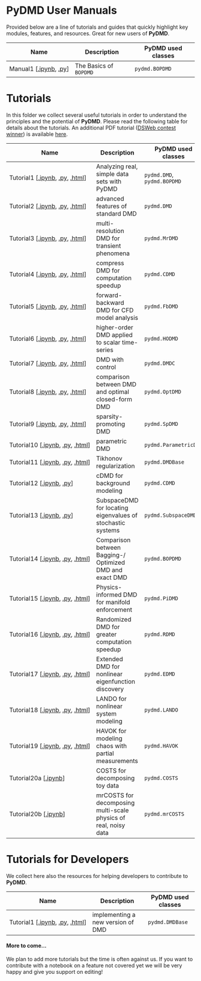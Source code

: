 # PyDMD User Manuals

Provided below are a line of tutorials and guides that quickly highlight key modules, features, and resources. Great for new users of **PyDMD**.


| Name  | Description   | PyDMD used classes |
|-------|---------------|--------------------|
| Manual1&#160;[[.ipynb](user-manual1/user-manual-bopdmd.ipynb),&#160;[.py](user-manual1/user-manual-bopdmd.py)]| The Basics of `BOPDMD` | `pydmd.BOPDMD` |



# Tutorials

In this folder we collect several useful tutorials in order to understand the principles and the potential of **PyDMD**. Please read the following table for details about the tutorials.
An additional PDF tutorial ([DSWeb contest winner](https://dsweb.siam.org/The-Magazine/All-Issues/dsweb-2019-contest-tutorials-on-dynamical-systems-software)) is available [here](tutorial_dsweb.pdf).

| Name                                                                                                                                                                                      | Description                                                        | PyDMD used classes    |
|-------------------------------------------------------------------------------------------------------------------------------------------------------------------------------------------|--------------------------------------------------------------------|-----------------------|
| Tutorial1&#160;[[.ipynb](tutorial1/tutorial-1-dmd.ipynb),&#160;[.py](tutorial1/tutorial-1-dmd.py),&#160;[.html](http://pydmd.github.io/PyDMD/tutorial1dmd.html)]                        | Analyzing real, simple data sets with PyDMD                                        | `pydmd.DMD`, `pydmd.BOPDMD`           |
| Tutorial2&#160;[[.ipynb](tutorial2/tutorial-2-adv-dmd.ipynb),&#160;[.py](tutorial2/tutorial-2-adv-dmd.py),&#160;[.html](http://pydmd.github.io/PyDMD/tutorial2advdmd.html)]             | advanced features of standard DMD                                  | `pydmd.DMD`           |
| Tutorial3&#160;[[.ipynb](tutorial3/tutorial-3-mrdmd.ipynb),&#160;[.py](tutorial3/tutorial-3-mrdmd.py),&#160;[.html](http://pydmd.github.io/PyDMD/tutorial3mrdmd.html)]                  | multi-resolution DMD for transient phenomena                       | `pydmd.MrDMD`         |
| Tutorial4&#160;[[.ipynb](tutorial4/tutorial-4-cdmd.ipynb),&#160;[.py](tutorial4/tutorial-4-cdmd.py),&#160;[.html](http://pydmd.github.io/PyDMD/tutorial4cdmd.html)]                     | compress DMD for computation speedup                               | `pydmd.CDMD`          |
| Tutorial5&#160;[[.ipynb](tutorial5/tutorial-5-fbdmd.ipynb),&#160;[.py](tutorial5/tutorial-5-fbdmd.py),&#160;[.html](http://pydmd.github.io/PyDMD/tutorial5fbdmd.html)]                  | forward-backward DMD for CFD model analysis                        | `pydmd.FbDMD`         |
| Tutorial6&#160;[[.ipynb](tutorial6/tutorial-6-hodmd.ipynb),&#160;[.py](tutorial6/tutorial-6-hodmd.py),&#160;[.html](http://pydmd.github.io/PyDMD/tutorial6hodmd.html)]                  | higher-order DMD applied to scalar time-series                     | `pydmd.HODMD`         |
| Tutorial7&#160;[[.ipynb](tutorial7/tutorial-7-dmdc.ipynb),&#160;[.py](tutorial7/tutorial-7-dmdc.py),&#160;[.html](http://pydmd.github.io/PyDMD/tutorial7dmdc.html)]                     | DMD with control                                                   | `pydmd.DMDC`          |
| Tutorial8&#160;[[.ipynb](tutorial8/tutorial-8-comparisons.ipynb),&#160;[.py](tutorial8/tutorial-8-comparisons.py),&#160;[.html](http://pydmd.github.io/PyDMD/tutorial8comparison.html)] | comparison between DMD and optimal closed-form DMD                 | `pydmd.OptDMD`        |
| Tutorial9&#160;[[.ipynb](tutorial9/tutorial-9-spdmd.ipynb),&#160;[.py](tutorial9/tutorial-9-spdmd.py),&#160;[.html](http://pydmd.github.io/PyDMD/tutorial9spdmd.html)]                  | sparsity-promoting DMD                                             | `pydmd.SpDMD`         |
| Tutorial10&#160;[[.ipynb](tutorial10/tutorial-10-paramdmd.ipynb),&#160;[.py](tutorial10/tutorial-10-paramdmd.py),&#160;[.html](http://pydmd.github.io/PyDMD/tutorial10paramdmd.html)]   | parametric DMD                                                     | `pydmd.ParametricDMD` |
| Tutorial11&#160;[[.ipynb](tutorial11/tutorial-11-regularization.ipynb),&#160;[.py](tutorial11/tutorial-11-regularization.py),&#160;[.html](http://pydmd.github.io/PyDMD/tutorial11regularization.html)]   | Tikhonov regularization                                      | `pydmd.DMDBase` |
| Tutorial12&#160;[[.ipynb](tutorial12/tutorial-12-cdmd.ipynb),&#160;[.py](tutorial12/tutorial-12-cdmd.py)]                                                                                 | cDMD for background modeling                                       | `pydmd.CDMD`          |
| Tutorial13&#160;[[.ipynb](tutorial13/tutorial-13-subspacedmd.ipynb),&#160;[.py](tutorial13/tutorial-13-subspacedmd.py)]                                                                   | SubspaceDMD for locating eigenvalues of stochastic systems         | `pydmd.SubspaceDMD`   |
| Tutorial14&#160;[[.ipynb](tutorial14/tutorial-14-bop-dmd.ipynb),&#160;[.py](tutorial14/tutorial-14-bop-dmd.py),&#160;[.html](http://pydmd.github.io/PyDMD/tutorial14-bop-dmd.html)]     | Comparison between Bagging-/ Optimized DMD and exact DMD | `pydmd.BOPDMD`        |
| Tutorial15&#160;[[.ipynb](tutorial15/tutorial-15-pidmd.ipynb),&#160;[.py](tutorial15/tutorial-15-pidmd.py),&#160;[.html](http://pydmd.github.io/PyDMD/tutorial15-pidmd.html)]     | Physics-informed DMD for manifold enforcement | `pydmd.PiDMD`        |
| Tutorial16&#160;[[.ipynb](tutorial16/tutorial-16-rdmd.ipynb),&#160;[.py](tutorial16/tutorial-16-rdmd.py),&#160;[.html](http://pydmd.github.io/PyDMD/tutorial16-rdmd.html)]     | Randomized DMD for greater computation speedup | `pydmd.RDMD`        |
| Tutorial17&#160;[[.ipynb](tutorial17/tutorial-17-edmd.ipynb),&#160;[.py](tutorial17/tutorial-17-edmd.py),&#160;[.html](http://pydmd.github.io/PyDMD/tutorial17-edmd.html)]     | Extended DMD for nonlinear eigenfunction discovery | `pydmd.EDMD`        |
| Tutorial18&#160;[[.ipynb](tutorial18/tutorial-18-lando.ipynb),&#160;[.py](tutorial18/tutorial-18-lando.py),&#160;[.html](http://pydmd.github.io/PyDMD/tutorial18-lando.html)]     | LANDO for nonlinear system modeling | `pydmd.LANDO`        |
| Tutorial19&#160;[[.ipynb](tutorial19/tutorial-19-havok.ipynb),&#160;[.py](tutorial19/tutorial-19-havok.py),&#160;[.html](http://pydmd.github.io/PyDMD/tutorial19-havok.html)]     | HAVOK for modeling chaos with partial measurements | `pydmd.HAVOK`        |
| Tutorial20a&#160;[[.ipynb](tutorial20/costs-tutorial_toy-data.ipynb)]                                                                                                               | COSTS for decomposing toy data                                  | `pydmd.COSTS`             |
| Tutorial20b&#160;[[.ipynb](tutorial20/costs-tutorial_real-data.ipynb)]                                                                                                                  | mrCOSTS for decomposing multi-scale physics of real, noisy data | `pydmd.mrCOSTS`             |



# Tutorials for Developers

We collect here also the resources for helping developers to contribute to **PyDMD**.


| Name  | Description   | PyDMD used classes |
|-------|---------------|--------------------|
| Tutorial1&#160;[[.ipynb](developers-tutorial1/developers-help-1.ipynb),&#160;[.py](developers-tutorial1/developers-help-1.py),&#160;[.html](http://pydmd.github.io/PyDMD/dev-tutorial1.html)]| implementing a new version of DMD | `pydmd.DMDBase` |



#### More to come...
We plan to add more tutorials but the time is often against us. If you want to contribute with a notebook on a feature not covered yet we will be very happy and give you support on editing!

